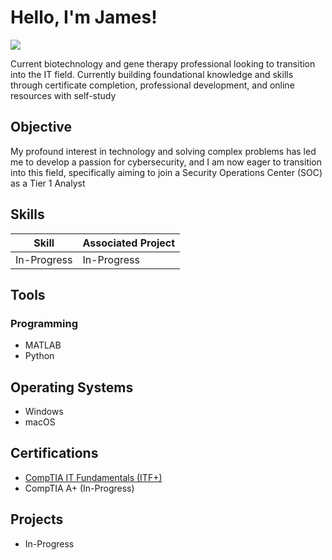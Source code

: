 # Hello, I'm James!
<a href="https://linkedin.com/in/jamesahuynh"><img src="https://img.shields.io/badge/-LinkedIn-0072b1?&style=for-the-badge&logo=linkedin&logoColor=white" /></a>

Current biotechnology and gene therapy professional looking to transition into the IT field. Currently building foundational knowledge and skills through certificate completion, professional development, and online resources with self-study

## Objective

My profound interest in technology and solving complex problems has led me to develop a passion for cybersecurity, and I am now eager to transition into this field, specifically aiming to join a Security Operations Center (SOC) as a Tier 1 Analyst

## Skills

| Skill                                         | Associated Project         |
|-----------------------------------------------|----------------------------|
| In-Progress          | In-Progress |

## Tools

### Programming
- MATLAB
- Python

## Operating Systems
- Windows
- macOS

## Certifications
- [CompTIA IT Fundamentals (ITF+)](https://www.credly.com/badges/c324ce9e-d466-438b-9adc-36f4c31d8862/public_url)
- CompTIA A+ (In-Progress)

## Projects
- In-Progress
